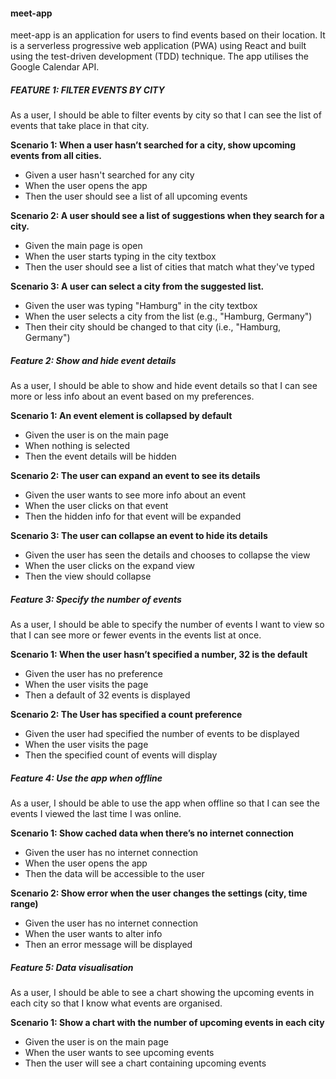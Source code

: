 <h4>meet-app</h4>

meet-app is an application for users to find events based on their location. It is a serverless progressive web application (PWA) using React and built using the test-driven development (TDD) technique. The app utilises the Google Calendar API.

<h5>FEATURE 1: FILTER EVENTS BY CITY</h5>

As a user, I should be able to filter events by city so that I can see the list of events that take place in that city.

<b>Scenario 1: When a user hasn’t searched for a city, show upcoming events from all cities.</b>

- Given a user hasn't searched for any city
- When the user opens the app
- Then the user should see a list of all upcoming events

<b>Scenario 2: A user should see a list of suggestions when they search for a city.</b>

- Given the main page is open
- When the user starts typing in the city textbox
- Then the user should see a list of cities that match what they've typed

<b>Scenario 3: A user can select a city from the suggested list.</b>

- Given the user was typing "Hamburg" in the city textbox
- When the user selects a city from the list (e.g., "Hamburg, Germany")
- Then their city should be changed to that city (i.e., "Hamburg, Germany")

<h5>Feature 2: Show and hide event details</h5>

As a user, I should be able to show and hide event details so that I can see more or less info about an event based on my preferences.

<b>Scenario 1: An event element is collapsed by default</b>

- Given the user is on the main page
- When nothing is selected
- Then the event details will be hidden

<b>Scenario 2: The user can expand an event to see its details</b>

- Given the user wants to see more info about an event
- When the user clicks on that event
- Then the hidden info for that event will be expanded

<b>Scenario 3: The user can collapse an event to hide its details</b>

- Given the user has seen the details and chooses to collapse the view
- When the user clicks on the expand view
- Then the view should collapse

<h5>Feature 3: Specify the number of events</h5>

As a user, I should be able to specify the number of events I want to view so that I can see more or fewer events in the events list at once.

<b>Scenario 1: When the user hasn’t specified a number, 32 is the default</b>

- Given the user has no preference
- When the user visits the page
- Then a default of 32 events is displayed

<b>Scenario 2: The User has specified a count preference</b>

- Given the user had specified the number of events to be displayed
- When the user visits the page
- Then the specified count of events will display

<h5>Feature 4: Use the app when offline</h5>

As a user, I should be able to use the app when offline so that I can see the events I viewed the last time I was online.

<b>Scenario 1: Show cached data when there’s no internet connection</b>

- Given the user has no internet connection
- When the user opens the app
- Then the data will be accessible to the user

<b>Scenario 2: Show error when the user changes the settings (city, time range)</b>

- Given the user has no internet connection
- When the user wants to alter info
- Then an error message will be displayed

<h5>Feature 5: Data visualisation</h5>

As a user, I should be able to see a chart showing the upcoming events in each city so that I know what events are organised.

<b>Scenario 1: Show a chart with the number of upcoming events in each city</b>

- Given the user is on the main page
- When the user wants to see upcoming events
- Then the user will see a chart containing upcoming events
